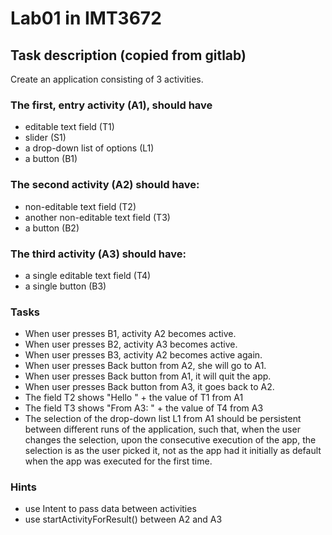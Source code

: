 # Lab01 in IMT3672

## Task description (copied from gitlab)

Create an application consisting of 3 activities. 

### The first, entry activity (A1), should have

* editable text field (T1)
* slider (S1)
* a drop-down list of options (L1)
* a button (B1)

### The second activity (A2) should have:

* non-editable text field (T2)
* another non-editable text field (T3)
* a button (B2)

### The third activity (A3) should have:

* a single editable text field (T4)
* a single button (B3)

### Tasks

* When user presses B1, activity A2 becomes active.
* When user presses B2, activity A3 becomes active.
* When user presses B3, activity A2 becomes active again.
* When user presses Back button from A2, she will go to A1.
* When user presses Back button from A1, it will quit the app.
* When user presses Back button from A3, it goes back to A2.
* The field T2 shows "Hello " + the value of T1 from A1
* The field T3 shows "From A3: " + the value of T4 from A3
* The selection of the drop-down list L1 from A1 should be persistent between different runs of the application, such that, when the user changes the selection, upon the consecutive execution of the app, the selection is as the user picked it, not as the app had it initially as default when the app was executed for the first time.

### Hints

* use Intent to pass data between activities
* use startActivityForResult() between A2 and A3
